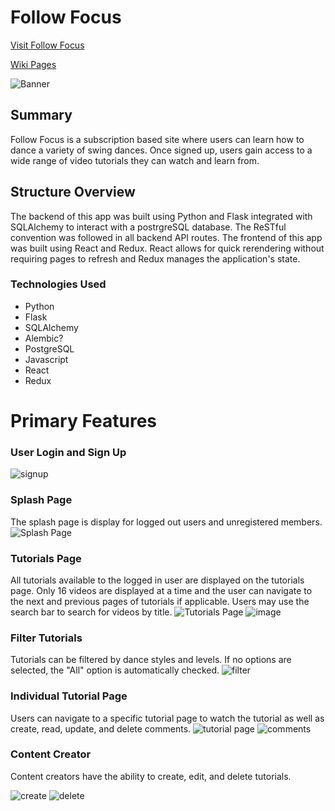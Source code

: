 # Follow Focus

[Visit Follow Focus](https://follow-focus.herokuapp.com/)

[Wiki Pages](https://github.com/IrinaAmzashvili/follow-focus/wiki)

![Banner](https://user-images.githubusercontent.com/79552414/128668760-93467036-2104-4b79-89c0-0935f4f4fe32.png)

## Summary

Follow Focus is a subscription based site where users can learn how to dance a variety of swing dances. Once signed up, users gain access to a wide range of video tutorials they can watch and learn from.

## Structure Overview
The backend of this app was built using Python and Flask integrated with SQLAlchemy to interact with a postrgreSQL database. The ReSTful convention was followed in all backend API routes. The frontend of this app was built using React and Redux. React allows for quick rerendering without requiring pages to refresh and Redux manages the application's state.

### Technologies Used
- Python
- Flask
- SQLAlchemy
- Alembic?
- PostgreSQL
- Javascript
- React
- Redux

# Primary Features
### User Login and Sign Up
![signup](https://user-images.githubusercontent.com/79552414/128668183-a94670cf-7e8c-4b4a-9fe9-1c58ed6c07a2.png)

### Splash Page
The splash page is display for logged out users and unregistered members.
![Splash Page](https://user-images.githubusercontent.com/79552414/128668141-d620837c-5064-4cd5-9806-d55e40ff0c71.png)

### Tutorials Page
All tutorials available to the logged in user are displayed on the tutorials page. Only 16 videos are displayed at a time and the user can navigate to the next and previous pages of tutorials if applicable. Users may use the search bar to search for videos by title.
![Tutorials Page](https://user-images.githubusercontent.com/79552414/128669049-edc75243-891f-4295-845a-2410b685da72.png)
![image](https://user-images.githubusercontent.com/79552414/128669154-706c4660-9ac2-4cbe-85b4-a04c43c7e558.png)

### Filter Tutorials
Tutorials can be filtered by dance styles and levels. If no options are selected, the "All" option is automatically checked.
![filter](https://user-images.githubusercontent.com/79552414/128669256-8004cac2-8cbd-4f06-9021-3f9eb9afba6f.png)

### Individual Tutorial Page
Users can navigate to a specific tutorial page to watch the tutorial as well as create, read, update, and delete comments.
![tutorial page](https://user-images.githubusercontent.com/79552414/128669510-4a2aec0d-529a-44a9-b4f7-da0285c8bfa0.png)
![comments](https://user-images.githubusercontent.com/79552414/128669672-a5001629-a925-42b5-a3ca-8532724c8a44.png)

### Content Creator
Content creators have the ability to create, edit, and delete tutorials.

![create](https://user-images.githubusercontent.com/79552414/128669857-409a9e83-2b21-45ff-b52c-fc2c364fb00d.png)
![delete](https://user-images.githubusercontent.com/79552414/128669891-470b7943-b347-4678-8a26-c502361c5710.png)
